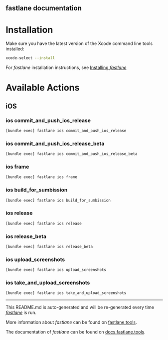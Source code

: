 fastlane documentation
----

# Installation

Make sure you have the latest version of the Xcode command line tools installed:

```sh
xcode-select --install
```

For _fastlane_ installation instructions, see [Installing _fastlane_](https://docs.fastlane.tools/#installing-fastlane)

# Available Actions

## iOS

### ios commit_and_push_ios_release

```sh
[bundle exec] fastlane ios commit_and_push_ios_release
```



### ios commit_and_push_ios_release_beta

```sh
[bundle exec] fastlane ios commit_and_push_ios_release_beta
```



### ios frame

```sh
[bundle exec] fastlane ios frame
```



### ios build_for_sumbission

```sh
[bundle exec] fastlane ios build_for_sumbission
```



### ios release

```sh
[bundle exec] fastlane ios release
```



### ios release_beta

```sh
[bundle exec] fastlane ios release_beta
```



### ios upload_screenshots

```sh
[bundle exec] fastlane ios upload_screenshots
```



### ios take_and_upload_screenshots

```sh
[bundle exec] fastlane ios take_and_upload_screenshots
```



----

This README.md is auto-generated and will be re-generated every time [_fastlane_](https://fastlane.tools) is run.

More information about _fastlane_ can be found on [fastlane.tools](https://fastlane.tools).

The documentation of _fastlane_ can be found on [docs.fastlane.tools](https://docs.fastlane.tools).
